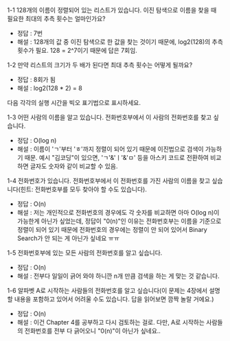 1-1 128개의 이름이 정렬되어 있는 리스트가 있습니다. 이진 탐색으로 이름을 찾을 때 필요한 최대의 추측 횟수는 얼마인가요?
- 정답 : 7번
- 해설 : 128개의 값 중 이진 탐색으로 한 값을 찾는 것이기 때문에, log2(128)의 추측 횟수가 필요. 128 = 2^7이기 때문에 답은 7회임.


1-2 만약 리스트의 크기가 두 배가 된다면 최대 추측 횟수는 어떻게 될까요?
- 정답 : 8회가 됨
- 해설 : log2(128 * 2) = 8

다음 각각의 실행 시간을 빅오 표기법으로 표시하세요.

1-3 어떤 사람의 이름을 알고 있습니다. 전화번호부에서 이 사람의 전화번호를 찾고 싶습니다. 
- 정답 : O(log n)
- 해설 : 이름이 'ㄱ'부터 'ㅎ'까지 정렬이 되어 있기 때문에 이진법으로 검색이 가능하기 때문. 예시 "김코딩"이 있으면, 'ㄱ'&'ㅣ'&'ㅁ' 등을 아스키 코드로 전환하여 비교하면 글자도 숫자와 같이 비교할 수 있음.

1-4 전화번호가 있습니다. 전화번호부에서 이 전화번호를 가진 사람의 이름을 찾고 싶습니다(힌트: 전화번호부를 모두 찾아야 할 수도 있습니다). 
- 정답 : O(n)
- 해설 : 저는 개인적으로 전화번호의 경우에도 각 숫자를 비교하면 아마 O(log n)이 가능한게 아닌가 싶었는데, 정답이 "0(n)"인 이유는 전화번호부는 이름을 기준으로 정렬이 되어 있기 때문에 전화번호의 경우에는 정렬이 안 되어 있어서 Binary Search가 안 되는 게 아닌가 싶네요 ㅠㅠ

1-5 전화번호부에 있는 모든 사람의 전화번호를 알고 싶습니다. 
- 정답 : O(n)
- 해설 : 전부다 일일이 긁어 와야 하니깐 n개 만큼 검색을 하는 게 맞는 것 같습니다. 

1-6 알파벳 A로 시작하는 사람들의 전화번호를 알고 싶습니다(이 문제는 4장에서 설명할 내용을 포함하고 있어서 어려울 수도 있습니다. 답을 읽어보면 깜짝 놀랄 거에요.)
- 정답 : O(n)
- 해설 : 이건 Chapter 4를 공부하고 다시 검토하는 걸로. 다만, A로 시작하는 사람들의 전화번호를 전부 다 긁어오니 "0(n)"이 아닌가 싶네요..